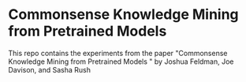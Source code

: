 # Commonsense Knowledge Mining from Pretrained Models
This repo contains the experiments from the paper "Commonsense Knowledge Mining from Pretrained Models
" by Joshua Feldman, Joe Davison, and Sasha Rush
